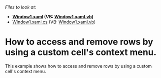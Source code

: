 <!-- default file list -->
*Files to look at*:

* **[Window1.xaml](./CS/Window1.xaml) (VB: [Window1.xaml.vb](./VB/Window1.xaml.vb))**
* [Window1.xaml.cs](./CS/Window1.xaml.cs) (VB: [Window1.xaml.vb](./VB/Window1.xaml.vb))
<!-- default file list end -->
# How to access and remove rows by using a custom cell's context menu.


<p>This example shows how to access and remove rows by using a custom cell's context menu.</p>

<br/>


